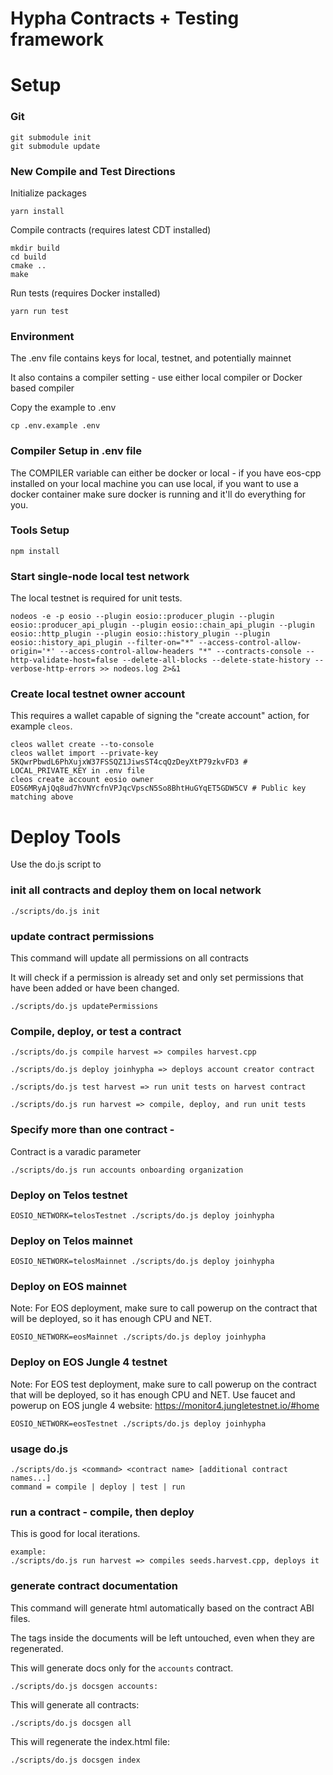 # Hypha Contracts + Testing framework

# Setup

### Git

```
git submodule init
git submodule update
```

### New Compile and Test Directions

Initialize packages

```
yarn install
```

Compile contracts (requires latest CDT installed)

```
mkdir build
cd build
cmake ..
make
```

Run tests (requires Docker installed)

```
yarn run test
```

### Environment

The .env file contains keys for local, testnet, and potentially mainnet

It also contains a compiler setting - use either local compiler or Docker based compiler

Copy the example to .env

```
cp .env.example .env
```

### Compiler Setup in .env file

The COMPILER variable can either be docker or local - if you have eos-cpp installed on your local machine you can use local, if you want to use a docker container make sure docker is running and it'll do everything for you.

### Tools Setup

```
npm install
```

### Start single-node local test network

The local testnet is required for unit tests.

```
nodeos -e -p eosio --plugin eosio::producer_plugin --plugin eosio::producer_api_plugin --plugin eosio::chain_api_plugin --plugin eosio::http_plugin --plugin eosio::history_plugin --plugin eosio::history_api_plugin --filter-on="*" --access-control-allow-origin='*' --access-control-allow-headers "*" --contracts-console --http-validate-host=false --delete-all-blocks --delete-state-history --verbose-http-errors >> nodeos.log 2>&1
```

### Create local testnet owner account

This requires a wallet capable of signing the "create account" action, for example `cleos`.

```
cleos wallet create --to-console
cleos wallet import --private-key 5KQwrPbwdL6PhXujxW37FSSQZ1JiwsST4cqQzDeyXtP79zkvFD3 # LOCAL_PRIVATE_KEY in .env file
cleos create account eosio owner EOS6MRyAjQq8ud7hVNYcfnVPJqcVpscN5So8BhtHuGYqET5GDW5CV # Public key matching above
```

# Deploy Tools

Use the do.js script to

### init all contracts and deploy them on local network

```
./scripts/do.js init
```

### update contract permissions

This command will update all permissions on all contracts

It will check if a permission is already set and only set permissions that
have been added or have been changed.

```
./scripts/do.js updatePermissions
```

### Compile, deploy, or test a contract

```
./scripts/do.js compile harvest => compiles harvest.cpp
```

```
./scripts/do.js deploy joinhypha => deploys account creator contract
```

```
./scripts/do.js test harvest => run unit tests on harvest contract
```

```
./scripts/do.js run harvest => compile, deploy, and run unit tests
```

### Specify more than one contract -

Contract is a varadic parameter

```
./scripts/do.js run accounts onboarding organization
```

### Deploy on Telos testnet

```
EOSIO_NETWORK=telosTestnet ./scripts/do.js deploy joinhypha
```

### Deploy on Telos mainnet

```
EOSIO_NETWORK=telosMainnet ./scripts/do.js deploy joinhypha
```

### Deploy on EOS mainnet

Note: For EOS deployment, make sure to call powerup on the contract that will
be deployed, so it has enough CPU and NET.

```
EOSIO_NETWORK=eosMainnet ./scripts/do.js deploy joinhypha
```

### Deploy on EOS Jungle 4 testnet

Note: For EOS test deployment, make sure to call powerup on the contract that will
be deployed, so it has enough CPU and NET.
Use faucet and powerup on EOS jungle 4 website: https://monitor4.jungletestnet.io/#home

```
EOSIO_NETWORK=eosTestnet ./scripts/do.js deploy joinhypha
```

### usage do.js

```
./scripts/do.js <command> <contract name> [additional contract names...]
command = compile | deploy | test | run
```

### run a contract - compile, then deploy

This is good for local iterations.

```
example:
./scripts/do.js run harvest => compiles seeds.harvest.cpp, deploys it
```

### generate contract documentation

This command will generate html automatically based on the contract ABI files.

The <comment> tags inside the documents will be left untouched, even when they are regenerated.

This will generate docs only for the `accounts` contract.

```
./scripts/do.js docsgen accounts:
```

This will generate all contracts:

```
./scripts/do.js docsgen all
```

This will regenerate the index.html file:

```
./scripts/do.js docsgen index
```

